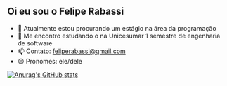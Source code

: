 ## Oi eu sou o Felipe Rabassi

- 🔭 Atualmente estou procurando um estágio na  área da programação
- 🌱 Me encontro estudando o na Unicesumar 1 semestre de engenharia de software
- 📫 Contato: feliperabassi@gmail.com
- 😄 Pronomes: ele/dele

[![Anurag's GitHub stats](https://github-readme-stats.vercel.app/api?username=Felipe-Rabassi)](https://github.com/anuraghazra/github-readme-stats)
